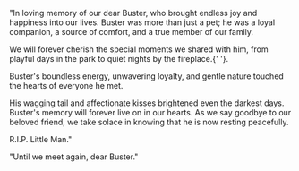 "In loving memory of our dear Buster, who brought endless joy and happiness into our lives. Buster was more
than just a pet; he was a loyal companion, a source of comfort, and a true member of our family.

We will forever cherish the special moments we shared with him, from playful days in the park to quiet nights by the fireplace.{' '}.

Buster's boundless energy, unwavering loyalty, and gentle nature touched the hearts of everyone he met. </p>
His wagging tail and affectionate kisses brightened even the darkest days. Buster's memory will forever live on
in our hearts. As we say goodbye to our beloved friend, we take solace in knowing that he is now resting peacefully.</p>

R.I.P. Little Man."

"Until we meet again, dear Buster."
